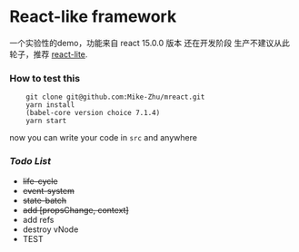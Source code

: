 # React-like framework
一个实验性的demo，功能来自 react 15.0.0 版本
还在开发阶段
生产不建议从此轮子，推荐 [react-lite](https://github.com/Lucifier129/react-lite).  

### How to test this

```
    git clone git@github.com:Mike-Zhu/mreact.git
    yarn install
    (babel-core version choice 7.1.4)
    yarn start
```
now you can write your code in ```src``` and anywhere


### *Todo List*
- ~~life-cycle~~
- ~~event-system~~
- ~~state-batch~~
- ~~add [propsChange, context]~~
- add refs
- destroy vNode
- TEST

